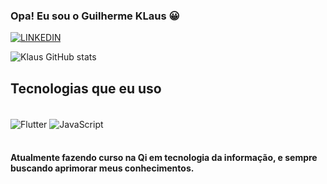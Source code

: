
### Opa! Eu sou o Guilherme KLaus 😀

[![LINKEDIN](https://img.shields.io/badge/LinkedIn-0077B5?style=for-the-badge&logo=linkedin&logoColor=white)](https://www.linkedin.com/in/guilherme-klaus-pereira-5680a6221/)

![Klaus GitHub stats](https://github-readme-stats.vercel.app/api?username=gKlaus04&show_icons=true&theme=dracula)

## Tecnologias que eu uso

<div style="display: inline_block"><br/>
<img align="center" alt="Flutter" src="https://img.shields.io/badge/Flutter-02569B?style=for-the-badge&logo=flutter&logoColor=white" />
<img align="center" alt="JavaScript" src="https://img.shields.io/badge/JavaScript-323330?style=for-the-badge&logo=javascript&logoColor=F7DF1E" />
</div><br/>

#### Atualmente fazendo curso na Qi em tecnologia da informação, e sempre buscando aprimorar meus conhecimentos.
